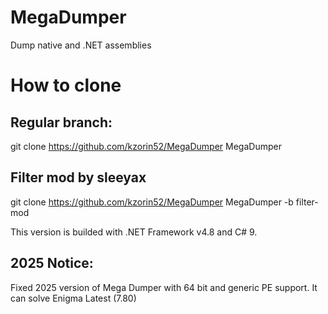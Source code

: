 # MegaDumper
Dump native and .NET assemblies
# How to clone
## Regular branch:
git clone https://github.com/kzorin52/MegaDumper MegaDumper
## Filter mod by sleeyax
git clone https://github.com/kzorin52/MegaDumper MegaDumper -b filter-mod

This version is builded with .NET Framework v4.8 and C# 9.

## 2025 Notice:
Fixed 2025 version of Mega Dumper with 64 bit and generic PE support. It can solve Enigma Latest (7.80)
